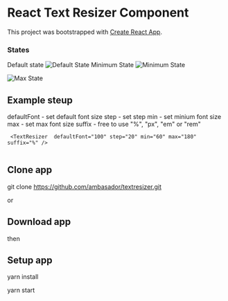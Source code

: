 # React Text Resizer Component

This project was bootstrapped with [Create React App](https://github.com/facebook/create-react-app).

### States 
Default state
![Default State](https://imgur.com/Yo6rLv0)
Minimum State
![Minimum State](https://imgur.com/vVzd0ka)

![Max State](https://imgur.com/cJgwcJn)
## Example steup 

defaultFont - set default font size
step - set step
min - set minium font size
max - set max font size
suffix - free to use "%", "px", "em" or "rem"
```
 <TextResizer  defaultFont="100" step="20" min="60" max="180" suffix="%" />
 
```

## Clone app

git clone https://github.com/ambasador/textresizer.git

or 

## Download app 

then

## Setup app

yarn install 

yarn start 


